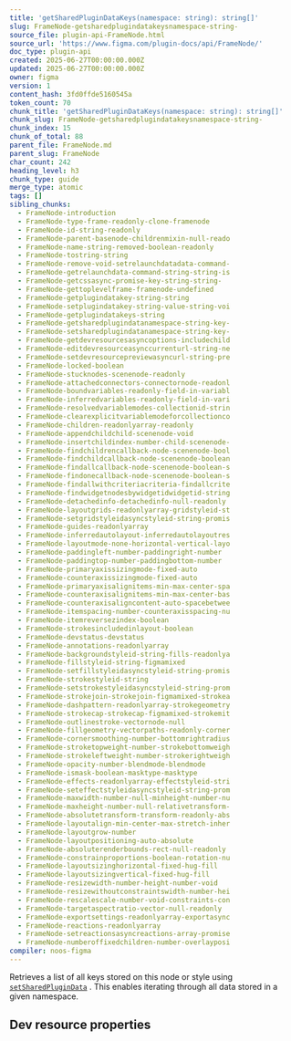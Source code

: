 ```yaml
---
title: 'getSharedPluginDataKeys(namespace: string): string[]'
slug: FrameNode-getsharedplugindatakeysnamespace-string-
source_file: plugin-api-FrameNode.html
source_url: 'https://www.figma.com/plugin-docs/api/FrameNode/'
doc_type: plugin-api
created: 2025-06-27T00:00:00.000Z
updated: 2025-06-27T00:00:00.000Z
owner: figma
version: 1
content_hash: 3fd0ffde5160545a
token_count: 70
chunk_title: 'getSharedPluginDataKeys(namespace: string): string[]'
chunk_slug: FrameNode-getsharedplugindatakeysnamespace-string-
chunk_index: 15
chunk_of_total: 88
parent_file: FrameNode.md
parent_slug: FrameNode
char_count: 242
heading_level: h3
chunk_type: guide
merge_type: atomic
tags: []
sibling_chunks:
  - FrameNode-introduction
  - FrameNode-type-frame-readonly-clone-framenode
  - FrameNode-id-string-readonly
  - FrameNode-parent-basenode-childrenmixin-null-reado
  - FrameNode-name-string-removed-boolean-readonly
  - FrameNode-tostring-string
  - FrameNode-remove-void-setrelaunchdatadata-command-
  - FrameNode-getrelaunchdata-command-string-string-is
  - FrameNode-getcssasync-promise-key-string-string-
  - FrameNode-gettoplevelframe-framenode-undefined
  - FrameNode-getplugindatakey-string-string
  - FrameNode-setplugindatakey-string-value-string-voi
  - FrameNode-getplugindatakeys-string
  - FrameNode-getsharedplugindatanamespace-string-key-
  - FrameNode-setsharedplugindatanamespace-string-key-
  - FrameNode-getdevresourcesasyncoptions-includechild
  - FrameNode-editdevresourceasynccurrenturl-string-ne
  - FrameNode-setdevresourcepreviewasyncurl-string-pre
  - FrameNode-locked-boolean
  - FrameNode-stucknodes-scenenode-readonly
  - FrameNode-attachedconnectors-connectornode-readonl
  - FrameNode-boundvariables-readonly-field-in-variabl
  - FrameNode-inferredvariables-readonly-field-in-vari
  - FrameNode-resolvedvariablemodes-collectionid-strin
  - FrameNode-clearexplicitvariablemodeforcollectionco
  - FrameNode-children-readonlyarray-readonly
  - FrameNode-appendchildchild-scenenode-void
  - FrameNode-insertchildindex-number-child-scenenode-
  - FrameNode-findchildrencallback-node-scenenode-bool
  - FrameNode-findchildcallback-node-scenenode-boolean
  - FrameNode-findallcallback-node-scenenode-boolean-s
  - FrameNode-findonecallback-node-scenenode-boolean-s
  - FrameNode-findallwithcriteriacriteria-findallcrite
  - FrameNode-findwidgetnodesbywidgetidwidgetid-string
  - FrameNode-detachedinfo-detachedinfo-null-readonly
  - FrameNode-layoutgrids-readonlyarray-gridstyleid-st
  - FrameNode-setgridstyleidasyncstyleid-string-promis
  - FrameNode-guides-readonlyarray
  - FrameNode-inferredautolayout-inferredautolayoutres
  - FrameNode-layoutmode-none-horizontal-vertical-layo
  - FrameNode-paddingleft-number-paddingright-number
  - FrameNode-paddingtop-number-paddingbottom-number
  - FrameNode-primaryaxissizingmode-fixed-auto
  - FrameNode-counteraxissizingmode-fixed-auto
  - FrameNode-primaryaxisalignitems-min-max-center-spa
  - FrameNode-counteraxisalignitems-min-max-center-bas
  - FrameNode-counteraxisaligncontent-auto-spacebetwee
  - FrameNode-itemspacing-number-counteraxisspacing-nu
  - FrameNode-itemreversezindex-boolean
  - FrameNode-strokesincludedinlayout-boolean
  - FrameNode-devstatus-devstatus
  - FrameNode-annotations-readonlyarray
  - FrameNode-backgroundstyleid-string-fills-readonlya
  - FrameNode-fillstyleid-string-figmamixed
  - FrameNode-setfillstyleidasyncstyleid-string-promis
  - FrameNode-strokestyleid-string
  - FrameNode-setstrokestyleidasyncstyleid-string-prom
  - FrameNode-strokejoin-strokejoin-figmamixed-strokea
  - FrameNode-dashpattern-readonlyarray-strokegeometry
  - FrameNode-strokecap-strokecap-figmamixed-strokemit
  - FrameNode-outlinestroke-vectornode-null
  - FrameNode-fillgeometry-vectorpaths-readonly-corner
  - FrameNode-cornersmoothing-number-bottomrightradius
  - FrameNode-stroketopweight-number-strokebottomweigh
  - FrameNode-strokeleftweight-number-strokerightweigh
  - FrameNode-opacity-number-blendmode-blendmode
  - FrameNode-ismask-boolean-masktype-masktype
  - FrameNode-effects-readonlyarray-effectstyleid-stri
  - FrameNode-seteffectstyleidasyncstyleid-string-prom
  - FrameNode-maxwidth-number-null-minheight-number-nu
  - FrameNode-maxheight-number-null-relativetransform-
  - FrameNode-absolutetransform-transform-readonly-abs
  - FrameNode-layoutalign-min-center-max-stretch-inher
  - FrameNode-layoutgrow-number
  - FrameNode-layoutpositioning-auto-absolute
  - FrameNode-absoluterenderbounds-rect-null-readonly
  - FrameNode-constrainproportions-boolean-rotation-nu
  - FrameNode-layoutsizinghorizontal-fixed-hug-fill
  - FrameNode-layoutsizingvertical-fixed-hug-fill
  - FrameNode-resizewidth-number-height-number-void
  - FrameNode-resizewithoutconstraintswidth-number-hei
  - FrameNode-rescalescale-number-void-constraints-con
  - FrameNode-targetaspectratio-vector-null-readonly
  - FrameNode-exportsettings-readonlyarray-exportasync
  - FrameNode-reactions-readonlyarray
  - FrameNode-setreactionsasyncreactions-array-promise
  - FrameNode-numberoffixedchildren-number-overlayposi
compiler: noos-figma
---
```


Retrieves a list of all keys stored on this node or style using [`setSharedPluginData`](/plugin-docs/api/properties/nodes-setsharedplugindata/)
. This enables iterating through all data stored in a given namespace.

## Dev resource properties
